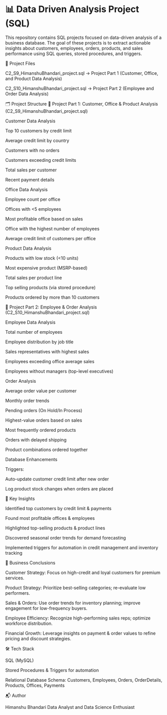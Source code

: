 # 📊 Data Driven Analysis Project (SQL)

This repository contains SQL projects focused on data-driven analysis of a business database. The goal of these projects is to extract actionable insights about customers, employees, orders, products, and sales performance using SQL queries, stored procedures, and triggers.

📁 Project Files

C2_S9_HimanshuBhandari_project.sql → Project Part 1 (Customer, Office, and Product Data Analysis)

C2_S10_HimanshuBhandari_project.sql → Project Part 2 (Employee and Order Data Analysis)

🗂 Project Structure
🔹 Project Part 1: Customer, Office & Product Analysis (C2_S9_HimanshuBhandari_project.sql)

Customer Data Analysis

Top 10 customers by credit limit

Average credit limit by country

Customers with no orders

Customers exceeding credit limits

Total sales per customer

Recent payment details

Office Data Analysis

Employee count per office

Offices with <5 employees

Most profitable office based on sales

Office with the highest number of employees

Average credit limit of customers per office

Product Data Analysis

Products with low stock (<10 units)

Most expensive product (MSRP-based)

Total sales per product line

Top selling products (via stored procedure)

Products ordered by more than 10 customers

🔹 Project Part 2: Employee & Order Analysis (C2_S10_HimanshuBhandari_project.sql)

Employee Data Analysis

Total number of employees

Employee distribution by job title

Sales representatives with highest sales

Employees exceeding office average sales

Employees without managers (top-level executives)

Order Analysis

Average order value per customer

Monthly order trends

Pending orders (On Hold/In Process)

Highest-value orders based on sales

Most frequently ordered products

Orders with delayed shipping

Product combinations ordered together

Database Enhancements

Triggers:

Auto-update customer credit limit after new order

Log product stock changes when orders are placed

📌 Key Insights

Identified top customers by credit limit & payments

Found most profitable offices & employees

Highlighted top-selling products & product lines

Discovered seasonal order trends for demand forecasting

Implemented triggers for automation in credit management and inventory tracking

🚀 Business Conclusions

Customer Strategy: Focus on high-credit and loyal customers for premium services.

Product Strategy: Prioritize best-selling categories; re-evaluate low performers.

Sales & Orders: Use order trends for inventory planning; improve engagement for low-frequency buyers.

Employee Efficiency: Recognize high-performing sales reps; optimize workforce distribution.

Financial Growth: Leverage insights on payment & order values to refine pricing and discount strategies.

🛠️ Tech Stack

SQL (MySQL)

Stored Procedures & Triggers for automation

Relational Database Schema: Customers, Employees, Orders, OrderDetails, Products, Offices, Payments

📬 Author

Himanshu Bhandari
Data Analyst and Data Science Enthusiast
